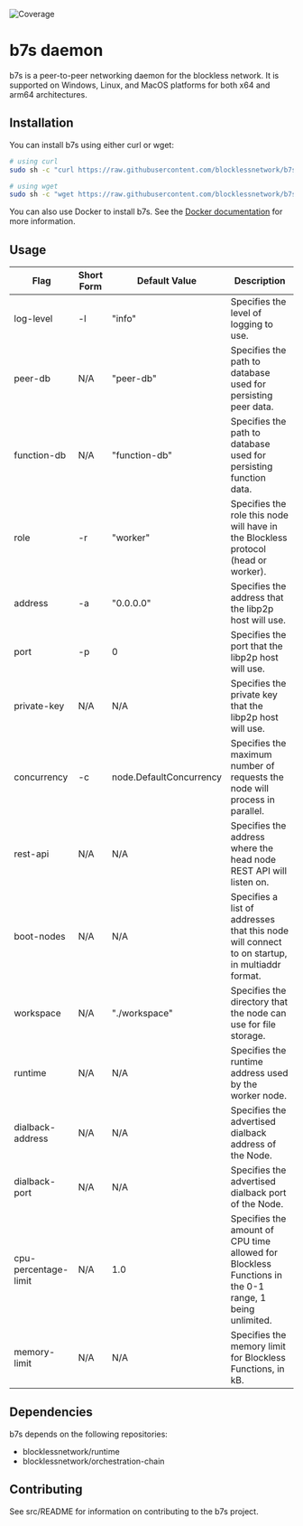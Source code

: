 ![Coverage](https://img.shields.io/badge/Coverage-64.5%25-yellow)

# b7s daemon

b7s is a peer-to-peer networking daemon for the blockless network. It is supported on Windows, Linux, and MacOS platforms for both x64 and arm64 architectures.

## Installation

You can install b7s using either curl or wget:

```bash
# using curl
sudo sh -c "curl https://raw.githubusercontent.com/blocklessnetwork/b7s/main/download.sh | bash"

# using wget
sudo sh -c "wget https://raw.githubusercontent.com/blocklessnetwork/b7s/main/download.sh -v -O download.sh; chmod +x download.sh; ./download.sh; rm -rf download.sh"
```

You can also use Docker to install b7s. See the [Docker documentation](/docker/README.md) for more information.

## Usage

| Flag             | Short Form | Default Value           | Description                                                                                   |
| ---------------- | ---------- | ----------------------- | --------------------------------------------------------------------------------------------- |
| log-level        | -l         | "info"                  | Specifies the level of logging to use.                                                        |
| peer-db          | N/A        | "peer-db"               | Specifies the path to database used for persisting peer data.                                 |
| function-db      | N/A        | "function-db"           | Specifies the path to database used for persisting function data.                             |
| role             | -r         | "worker"                | Specifies the role this node will have in the Blockless protocol (head or worker).            |
| address          | -a         | "0.0.0.0"               | Specifies the address that the libp2p host will use.                                          |
| port             | -p         | 0                       | Specifies the port that the libp2p host will use.                                             |
| private-key      | N/A        | N/A                     | Specifies the private key that the libp2p host will use.                                      |
| concurrency      | -c         | node.DefaultConcurrency | Specifies the maximum number of requests the node will process in parallel.                   |
| rest-api         | N/A        | N/A                     | Specifies the address where the head node REST API will listen on.                            |
| boot-nodes       | N/A        | N/A                     | Specifies a list of addresses that this node will connect to on startup, in multiaddr format. |
| workspace        | N/A        | "./workspace"           | Specifies the directory that the node can use for file storage.                               |
| runtime          | N/A        | N/A                     | Specifies the runtime address used by the worker node.                                        |
| dialback-address | N/A        | N/A                     | Specifies the advertised dialback address of the Node.                                        |
| dialback-port    | N/A        | N/A                     | Specifies the advertised dialback port of the Node.                                           |
| cpu-percentage-limit | N/A | 1.0 | Specifies the amount of CPU time allowed for Blockless Functions in the 0-1 range, 1 being unlimited. |
| memory-limit | N/A | N/A | Specifies the memory limit for Blockless Functions, in kB. |

## Dependencies

b7s depends on the following repositories:

- blocklessnetwork/runtime
- blocklessnetwork/orchestration-chain

## Contributing

See src/README for information on contributing to the b7s project.
